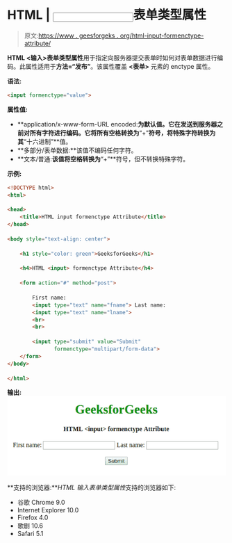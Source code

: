 # HTML | <input>表单类型属性

> 原文:[https://www . geesforgeks . org/html-input-formenctype-attribute/](https://www.geeksforgeeks.org/html-input-formenctype-attribute/)

**HTML <输入>表单类型属性**用于指定向服务器提交表单时如何对表单数据进行编码。此属性适用于**方法=“发布”**。该属性覆盖 **<表单>** 元素的 enctype 属性。

**语法:**

```html
<input formenctype="value">
```

**属性值:**

*   **application/x-www-form-URL encoded:**为默认值。它在发送到服务器之前对所有字符进行编码。它将所有空格转换为**“+”**符号，将特殊字符转换为其**“十六进制”**值。
*   **多部分/表单数据:**该值不编码任何字符。
*   **文本/普通:**该值将空格转换为**“+”**符号，但不转换特殊字符。

**示例:**

```html
<!DOCTYPE html>
<html>

<head>
    <title>HTML input formenctype Attribute</title>
</head>

<body style="text-align: center">

    <h1 style="color: green">GeeksforGeeks</h1>

    <h4>HTML <input> formenctype Attribute</h4>

    <form action="#" method="post">

        First name:
        <input type="text" name="fname"> Last name:
        <input type="text" name="lname">
        <br>
        <br>

        <input type="submit" value="Submit" 
               formenctype="multipart/form-data">
    </form>
</body>

</html>
```

**输出:**
![](img/f4f0a8142af8a48d24569f5c89605650.png)

**支持的浏览器:***HTML 输入表单类型属性*支持的浏览器如下:

*   谷歌 Chrome 9.0
*   Internet Explorer 10.0
*   Firefox 4.0
*   歌剧 10.6
*   Safari 5.1